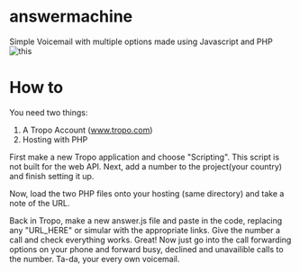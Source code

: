 # answermachine
Simple Voicemail with multiple options made using Javascript and PHP
![this](https://media.discordapp.net/attachments/454766646590963722/458747594286432264/nvJxu4UDCSMAAAAABJRU5ErkJggg.png)
# How to
You need two things:
1. A Tropo Account (www.tropo.com)
2. Hosting with PHP

First make a new Tropo application and choose "Scripting". This script is not built for the web API.
Next, add a number to the project(your country) and finish setting it up.

Now, load the two PHP files onto your hosting (same directory) and take a note of the URL.

Back in Tropo, make a new answer.js file and paste in the code, replacing any "URL_HERE" or simular with the appropriate links.
Give the number a call and check everything works. Great! Now just go into the call forwarding options on your phone and forward busy, declined and unavailible calls to the number. Ta-da, your every own voicemail.
